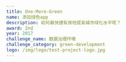 ```yaml
---
title: One-More-Green
name: 添加绿色app
description: 如何最快捷有效地提高城市绿化水平呢？
award: 2nd
year: 2017
challenge_name: 数据治理环境
challenge_category: green-development
logo: /img/logo/test-project-logo.jpg
---
```

